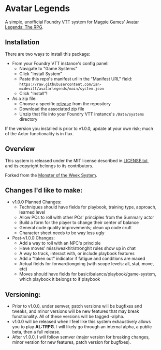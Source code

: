 # Avatar Legends

A simple, unofficial [Foundry VTT](https://foundryvtt.com/) system for [Magpie Games](https://magpiegames.com/)' [Avatar Legends: The RPG](https://magpiegames.com/pages/avatarrpg).

## Installation

There are two ways to install this package:

* From your Foundry VTT instance's config panel:
    * Navigate to "Game Systems"
    * Click "Install System"
    * Paste this repo's manifest url in the "Manifest URL" field: `https://raw.githubusercontent.com/ian-mcdevitt/avatarlegends/main/system.json`
    * Click "Install"!
* As a zip file:
    * Choose a specific [release](https://github.com/ian-mcdevitt/avatarlegends/releases) from the repository
    * Download the associated zip file
    * Unzip that file into your Foundry VTT instance's `/Data/systems` directory

If the version you installed is prior to v1.0.0, update at your own risk; much of the Actor functionality is in flux.

## Overview

This system is released under the MIT license described in [LICENSE.txt](LICENSE.txt), and its copyright belongs to its contributors.

Forked from the [Monster of the Week System](https://gitlab.com/3cell/monsterweek.git).

## Changes I'd like to make:

* v1.0.0 Planned Changes:
    * Techniques should have fields for playbook, training type, approach, learned level
    * Allow PCs to roll with other PCs' principles from the Summary actor
    * Build a form for the player to change their center of balance
    * General code quality improvements; clean up code cruft
    * Character sheet needs to be way less ugly
* Post-v1.0.0 Changes:
    * Add a way to roll with an NPC's principle
    * Have moves' miss/weakhit/stronghit rules show up in chat
    * A way to track, interact with, or include playbook features
    * Add a "taken out" indicator if fatigue and conditions are maxed
    * Actual fields for forward/ongoing (with scope levels: all, stat, move, etc)
    * Moves should have fields for basic/balance/playbook/game-system, which playbook it belongs to if playbook

## Versioning:

* Prior to v1.0.0, under semver, patch versions will be bugfixes and tweaks, and minor versions will be new features that may break functionality. All of these versions will be tagged -alpha.
* v1.0.0 will be released when I feel like this system exhaustively allows you to play **AL:TRPG**. I will likely go through an internal alpha, a public beta, then a full release.
* After v1.0.0, I will follow semver (major version for breaking changes, minor version for new features, patch version for bugfixes).
